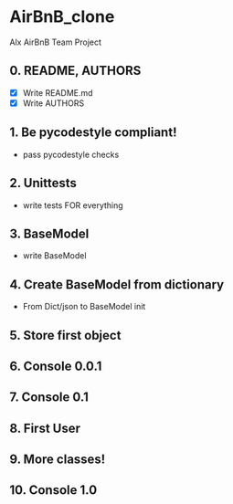 # AirBnB_clone
Alx AirBnB Team Project

## 0. README, AUTHORS
- [x] Write README.md
- [x] Write AUTHORS

## 1. Be pycodestyle compliant!
- pass pycodestyle checks

## 2. Unittests
- write tests FOR everything

## 3. BaseModel
- write BaseModel

## 4. Create BaseModel from dictionary
- From Dict/json to BaseModel init
## 5. Store first object
## 6. Console 0.0.1
## 7. Console 0.1
## 8. First User
## 9. More classes!
## 10. Console 1.0
